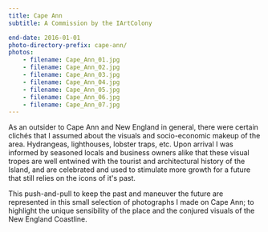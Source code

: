 ```yaml
---
title: Cape Ann
subtitle: A Commission by the IArtColony

end-date: 2016-01-01
photo-directory-prefix: cape-ann/
photos:
    - filename: Cape_Ann_01.jpg
    - filename: Cape_Ann_02.jpg
    - filename: Cape_Ann_03.jpg
    - filename: Cape_Ann_04.jpg
    - filename: Cape_Ann_05.jpg
    - filename: Cape_Ann_06.jpg
    - filename: Cape_Ann_07.jpg
---
```


As an outsider to Cape Ann and New England in general, there were certain clichés that I assumed about the visuals and socio-economic makeup of the area. Hydrangeas, lighthouses, lobster traps, etc.  Upon arrival I was informed by seasoned locals and business owners alike that these visual tropes are well entwined with the tourist and architectural history of the Island, and are celebrated and used to stimulate more growth for a future that still relies on the icons of it's past. 

This push-and-pull to keep the past and maneuver the future are represented in this small selection of photographs I made on Cape Ann; to highlight the unique sensibility of the place and the conjured visuals of the New England Coastline. 
